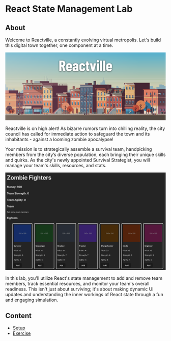 <!-- ! Do not delete or rename this file! -->
<h1>
  <span class="prefix"></span>
  <span class="headline">React State Management Lab</span>
</h1>

## About

Welcome to Reactville, a constantly evolving virtual metropolis. Let's build this digital town together, one component at a time.

![Reactville Banner](../assets/reactville.png)

Reactville is on high alert! As bizarre rumors turn into chilling reality, the city council has called for immediate action to safeguard the town and its inhabitants - against a looming zombie apocalypse!

Your mission is to strategically assemble a survival team, handpicking members from the city’s diverse population, each bringing their unique skills and quirks. As the city's newly appointed Survival Strategist, you will manage your team's skills, resources, and stats.

![Solution UI](../assets/solution-ui.png)

In this lab, you'll utilize React's state management to add and remove team members, track essential resources, and monitor your team's overall readiness. This isn't just about surviving; it's about making dynamic UI updates and understanding the inner workings of React state through a fun and engaging simulation.

## Content

- [Setup](../setup/README.md)
- [Exercise](../exercise/README.md)
